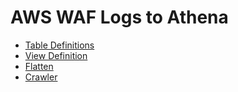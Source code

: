 # AWS  WAF Logs to Athena


- [Table Definitions](Athena-Table-Definitions.md)
- [View Definition](Athena-View-Definition.md)
- [Flatten](Flatten-Partitions-Glue-ETL-Job.md)
- [Crawler](Glue-Crawlers.md)